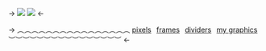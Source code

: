 -> ![](https://media.discordapp.net/attachments/977644902995345468/1185979726754480209/ezgif-4-a43e3a8739.gif?ex=659194b1&is=657f1fb1&hm=7ed4d9845c7a5849e4706fbe3ee652b1beea7875c61ce603e7e56391c3421cb0&)
![](https://media.discordapp.net/attachments/977644902995345468/1185980190183145644/Untitled380_20231217112116.png?ex=6591951f&is=657f201f&hm=971f57a3179e6440e6cc2b77b363c570bb856c2af62c6c3483c834434d7cc8ee&) <-

-> ︵︵︵︵︵︵︵︵︵︵︵︵︵︵︵︵
[pixels](/bloodpixels)⠀[frames](/shinypixels)⠀[dividers](/sillydividers)⠀[my graphics](/bloodblinkies)
︶︶︶︶︶︶︶︶︶︶︶︶︶︶︶︶ <-